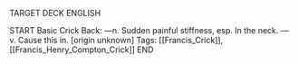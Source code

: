 TARGET DECK
ENGLISH

START
Basic
Crick
Back: —n. Sudden painful stiffness, esp. In the neck. —v. Cause this in. [origin unknown]
Tags: [[Francis_Crick]], [[Francis_Henry_Compton_Crick]]
END
